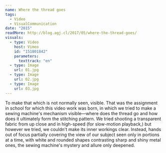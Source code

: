 ```yaml
---
name: Where the thread goes
tags:
  - Video
  - VisualCommunication
date: "2015"
readMore: http://blog.agj.cl/2017/05/where-the-thread-goes/
visuals:
  - type: Video
    host: Vimeo
    id: "151801842"
    parameters:
      texttrack: "en"
  - type: Image
    url: 01.jpg
  - type: Image
    url: 02.jpg
  - type: Image
    url: 03.jpg
---
```



To make that which is not normally seen, visible. That was the assignment in school for which this video work was born, in which we tried to make a sewing machine's mechanism visible—where does the thread go and how does it ultimately form the stitching pattern. We tried shooting a transparent fabric from up close and in high-speed (for slow-motion playback,) but however we tried, we couldn't make its inner workings clear. Instead, hands out of focus partially covering the view of our subject seen only in portions at a time, with white and rounded shapes contrasting sharp and shiny metal ones, the sewing machine's mystery and allure only deepened.
